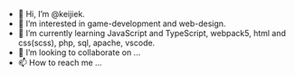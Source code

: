 - 👋 Hi, I’m @keijiek.
- 👀 I’m interested in game-development and web-design.
- 🌱 I’m currently learning JavaScript and TypeScript, webpack5, html and css(scss), php, sql, apache, vscode.
- 💞️ I’m looking to collaborate on ...
- 📫 How to reach me ...

<!---
keijiek/keijiek is a ✨ special ✨ repository because its `README.md` (this file) appears on your GitHub profile.
You can click the Preview link to take a look at your changes.
--->
